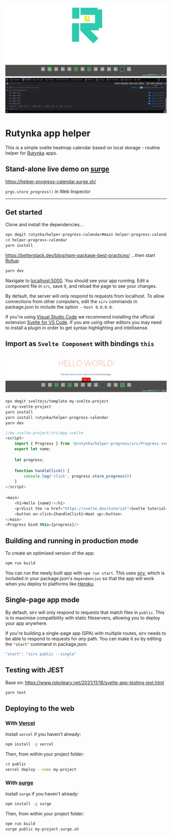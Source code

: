 <h1 align="center">
    <a href="https://rutynka.io">
	<img width="820" src="public/screen_14_days.png" alt="screenshot">
	</a>
</h1>

# Rutynka app helper

This is a simple svelte heatmap calendar based on local storage - routine helper for [Rutynka](https://rutynka.io) apps.

## Stand-alone live demo on [surge](https://surge.com)

https://helper-progress-calendar.surge.sh/

`prgs.store_progress()` in Web Inspector

---

## Get started

Clone and install the dependencies...

```bash
npx degit rutynka/helper-progress-calendar#main helper-progress-calendar
cd helper-progress-calendar
yarn install
```

https://betterstack.dev/blog/npm-package-best-practices/
...then start [Rollup](https://rollupjs.org):

```bash
yarn dev
```

Navigate to [localhost:5000](http://localhost:5000). You should see your app running. Edit a component file in `src`, save it, and reload the page to see your changes.

By default, the server will only respond to requests from localhost. To allow connections from other computers, edit the `sirv` commands in package.json to include the option `--host 0.0.0.0`.

If you're using [Visual Studio Code](https://code.visualstudio.com/) we recommend installing the official extension [Svelte for VS Code](https://marketplace.visualstudio.com/items?itemName=svelte.svelte-vscode). If you are using other editors you may need to install a plugin in order to get syntax highlighting and intellisense.
## Import as `Svelte Component` with bindings `this`

<img width="820" src="public/screen_14_days_hello.png" alt="screenshot">

```bash
npx degit sveltejs/template my-svelte-project
cd my-svelte-project
yarn install
yarn install rutynka/helper-progress-calendar
yarn dev 
```

```js
//my-svelte-project/src/App.svelte
<script>
	import { Progress } from '@rutynka/helper-progress/src/Progress.svelte'
	export let name;

	let progress;

	function handleClick() {
		console.log('click', progress.store_progress())
	}
</script>

<main>
	<h1>Hello {name}!</h1>
	<p>Visit the <a href="https://svelte.dev/tutorial">Svelte tutorial</a> to learn how to build Svelte apps.</p>
	<button on:click={handleClick}>Heat up</button>
</main>
<Progress bind:this={progress}/>
```

## Building and running in production mode

To create an optimised version of the app:

```bash
npm run build
```

You can run the newly built app with `npm run start`. This uses [sirv](https://github.com/lukeed/sirv), which is included in your package.json's `dependencies` so that the app will work when you deploy to platforms like [Heroku](https://heroku.com).

## Single-page app mode

By default, sirv will only respond to requests that match files in `public`. This is to maximise compatibility with static fileservers, allowing you to deploy your app anywhere.

If you're building a single-page app (SPA) with multiple routes, sirv needs to be able to respond to requests for *any* path. You can make it so by editing the `"start"` command in package.json:

```js
"start": "sirv public --single"
```

## Testing with JEST

Base on: https://www.roboleary.net/2021/11/18/svelte-app-testing-jest.html

```bash
yarn test
```



## Deploying to the web

### With [Vercel](https://vercel.com)

Install `vercel` if you haven't already:

```bash
npm install -g vercel
```

Then, from within your project folder:

```bash
cd public
vercel deploy --name my-project
```

### With [surge](https://surge.sh/)

Install `surge` if you haven't already:

```bash
npm install -g surge
```

Then, from within your project folder:

```bash
npm run build
surge public my-project.surge.sh
```
